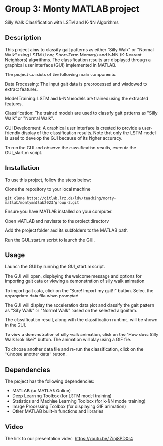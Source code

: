 # Group 3: Monty MATLAB project


Silly Walk Classification with LSTM and K-NN Algorithms

## Description
This project aims to classify gait patterns as either "Silly Walk" or "Normal Walk" using LSTM (Long Short-Term Memory) and k-NN (K-Nearest Neighbors) algorithms. The classification results are displayed through a graphical user interface (GUI) implemented in MATLAB.

The project consists of the following main components:

Data Processing: The input gait data is preprocessed and windowed to extract features.

Model Training: LSTM and k-NN models are trained using the extracted features.

Classification: The trained models are used to classify gait patterns as "Silly Walk" or "Normal Walk".

GUI Development: A graphical user interface is created to provide a user-friendly display of the classification results.
Note that only the LSTM model is used to develop the GUI because of its higher accuracy.

To run the GUI and observe the classification results, execute the GUI_start.m script. 


## Installation
To use this project, follow the steps below:

Clone the repository to your local machine:
```
git clone https://gitlab.lrz.de/ldv/teaching/monty-matlab/montymatlab2023/group-3.git
```
Ensure you have MATLAB installed on your computer.

Open MATLAB and navigate to the project directory.

Add the project folder and its subfolders to the MATLAB path.

Run the GUI_start.m script to launch the GUI.

## Usage
Launch the GUI by running the GUI_start.m script.

The GUI will open, displaying the welcome message and options for importing gait data or viewing a demonstration of silly walk animation.

To import gait data, click on the "Sure! Import my gait!!" button. Select the appropriate data file when prompted.

The GUI will display the acceleration data plot and classify the gait pattern as "Silly Walk" or "Normal Walk" based on the selected algorithm.

The classification result, along with the classification runtime, will be shown in the GUI.

To view a demonstration of silly walk animation, click on the "How does Silly Walk look like?" button. The animation will play using a GIF file.

To choose another data file and re-run the classification, click on the "Choose another data" button.

## Dependencies
The project has the following dependencies:

- MATLAB (or MATLAB Online)
- Deep Learning Toolbox (for LSTM model training)
- Statistics and Machine Learning Toolbox (for k-NN model training)
- Image Processing Toolbox (for displaying GIF animation)
- Other MATLAB built-in functions and libraries

## Video
The link to our presentation video: https://youtu.be/IZinj8PDOr4
